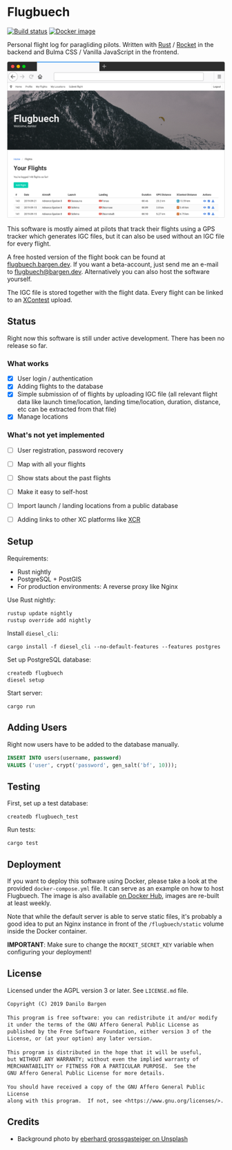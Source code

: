 # Flugbuech

[![Build status](https://img.shields.io/github/workflow/status/dbrgn/flugbuech/CI/master)](https://github.com/dbrgn/flugbuech/actions?query=workflow%3ACI)
[![Docker image](https://img.shields.io/badge/docker%20image-dbrgn%2Fflugbuech-blue)](https://hub.docker.com/r/dbrgn/flugbuech/)

Personal flight log for paragliding pilots. Written with
[Rust](https://www.rust-lang.org/) / [Rocket](https://rocket.rs/) in
the backend and Bulma CSS / Vanilla JavaScript in the frontend.

![Screenshot](screenshot.png)

This software is mostly aimed at pilots that track their flights using a GPS
tracker which generates IGC files, but it can also be used without an IGC file
for every flight.

A free hosted version of the flight book can be found at
[flugbuech.bargen.dev](https://flugbuech.bargen.dev/). If you want a
beta-account, just send me an e-mail to
[flugbuech@bargen.dev](mailto:flugbuech@bargen.dev). Alternatively you can also
host the software yourself.

The IGC file is stored together with the flight data. Every flight can be
linked to an [XContest](https://www.xcontest.org/) upload.


## Status

Right now this software is still under active development. There has been no
release so far.

### What works

- [x] User login / authentication
- [x] Adding flights to the database
- [x] Simple submission of of flights by uploading IGC file (all
  relevant flight data like launch time/location, landing time/location,
  duration, distance, etc can be extracted from that file)
- [x] Manage locations

### What's not yet implemented

- [ ] User registration, password recovery
- [ ] Map with all your flights
- [ ] Show stats about the past flights
- [ ] Make it easy to self-host
- [ ] Import launch / landing locations from a public database
- [ ] Adding links to other XC platforms like [XCR](https://xc-paragliding.com/)


## Setup

Requirements:

- Rust nightly
- PostgreSQL + PostGIS
- For production environments: A reverse proxy like Nginx

Use Rust nightly:

    rustup update nightly
    rustup override add nightly

Install `diesel_cli`:

    cargo install -f diesel_cli --no-default-features --features postgres

Set up PostgreSQL database:

    createdb flugbuech
    diesel setup

Start server:

    cargo run


## Adding Users

Right now users have to be added to the database manually.

```sql
INSERT INTO users(username, password)
VALUES ('user', crypt('password', gen_salt('bf', 10)));
```


## Testing

First, set up a test database:

    createdb flugbuech_test

Run tests:

    cargo test


## Deployment

If you want to deploy this software using Docker, please take a look at the
provided `docker-compose.yml` file. It can serve as an example on how to host
Flugbuech. The image is also available [on Docker
Hub](https://hub.docker.com/r/dbrgn/flugbuech/), images are re-built at least
weekly.

Note that while the default server is able to serve static files, it's probably
a good idea to put an Nginx instance in front of the `/flugbuech/static` volume
inside the Docker container.

**IMPORTANT**: Make sure to change the `ROCKET_SECRET_KEY` variable when
configuring your deployment!


## License

Licensed under the AGPL version 3 or later. See `LICENSE.md` file.

    Copyright (C) 2019 Danilo Bargen

    This program is free software: you can redistribute it and/or modify
    it under the terms of the GNU Affero General Public License as
    published by the Free Software Foundation, either version 3 of the
    License, or (at your option) any later version.

    This program is distributed in the hope that it will be useful,
    but WITHOUT ANY WARRANTY; without even the implied warranty of
    MERCHANTABILITY or FITNESS FOR A PARTICULAR PURPOSE.  See the
    GNU Affero General Public License for more details.

    You should have received a copy of the GNU Affero General Public License
    along with this program.  If not, see <https://www.gnu.org/licenses/>.

## Credits

- Background photo by [eberhard grossgasteiger on Unsplash](https://unsplash.com/photos/15KSFB1n0FU)
